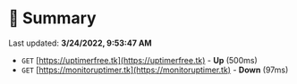 # 📖 Summary
Last updated: **3/24/2022, 9:53:47 AM**

- `GET` [https://uptimerfree.tk](https://uptimerfree.tk) - **Up** (500ms)
- `GET` [https://monitoruptimer.tk](https://monitoruptimer.tk) - **Down** (97ms)
